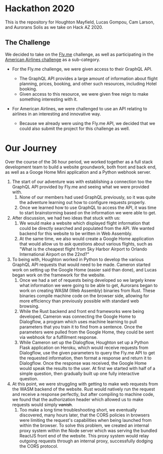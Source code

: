 # Hackathon 2020
This is the repository for Houghton Mayfield, Lucas Gompou, Cam Larson, and Aurorans Solis as we take on Hack AZ 2020.

## The Challenge
We decided to take on the [Fly.me](https://fly.me/) challenge, as well as participating in the [American Airlines challenge](https://github.com/AmericanAirlines/Flight-Engine/wiki/Hack-Arizona-2020) as a sub-category.

* For the Fly.me challenge, we were given access to their GraphQL API.
  * The GraphQL API provides a large amount of information about flight planning, prices, booking, and other such resources, including Hotel booking.
  * Given access to this resource, we were given free reign to make something interesting with it.

* For American Airlines, we were challenged to use an API relating to airlines in an interesting and innovative way.
  * Because we already were using the Fly.me API, we decided that we could also submit the project for this challenge as well.

# Our Journey
Over the course of the 36 hour period, we worked together as a full stack development team to build a website groundwork, both front and back end, as well as a Googe Home Mini application and a Python webhook server.

1. The start of our adventure was with establishing a connection too the GraphQL API provided by Fly.me and seeing what we were provided with.
   1. None of our members had used GraphQL previously, so it was quite the adventure learning out how to configure requests properly.
   1. Once we learned how to use GraphQL to access the API, it was time to start brainstorming based on the information we were able to get.
1. After discussion, we had two ideas that stuck with us:
   1. We would make a website which displayed flight information that could be directly searched and populated from the API. We wanted backend for this website to be written in Web Assembly.
   1. At the same time, we also would create a Google Home application that would allow us to ask questions about various flights, such as "What is the cheapest flight from Sky Harbor Airport to Orlando International Airport on the 22nd?"
1. To being with, Houghton worked in Python to develop the various GraphQL API requests that would need to be made. Cameron started work on setting up the Google Home (easier said than done), and Lucas began work on the framework for the website.
   1. Once we had a set of requests being developed so we largely knew what information we were going to be able to get, Aurorans began to work on creating WASM (Web Assembly) binaries from Rust. These binaries compile machine code on the browser side, allowing for more efficiency than previously possible with standard web browsing.
   1. While the Rust backend and front end frameworks were being developed, Cameron was connecting the Google Home to Dialogflow, a program which uses machine learning to pull parameters that you train it to find from a sentence. Once the parameters were pulled from the Google Home, they could be sent via webhook for a fulfillment response.
   1. While Cameron set up the Dialogflow, Houghton set up a Python Flask application on Heroku, which would receive requests from Dialogflow, use the given parameters to query the Fly.me API to get the requested information, then format a response and return it to Dialogflow. Once the response was received, the Google Home would speak the results to the user. At first we started with half of a simple question, then gradually built up one fully interactive question.
1. At this point, we were struggling with getting to make web requests from the WASM backend of the website. Rust would natively run the request and receive a response perfectly, but after compiling to machine code, we found that the authorization header which allowed us to make requests would simply ~~vanish~~.
   1. Too make a long time troubleshooting short, we eventually discovered, many hours later, that the CORS policies in browsers were limiting the request's capabilities when being launched from within the browser. To solve this problem, we created an internal proxy system within the Node server which was serving the bundled ReactJS front end of the website. This proxy system would relay outgoing requests through an internal proxy, successfully dodging the CORS protocol.
